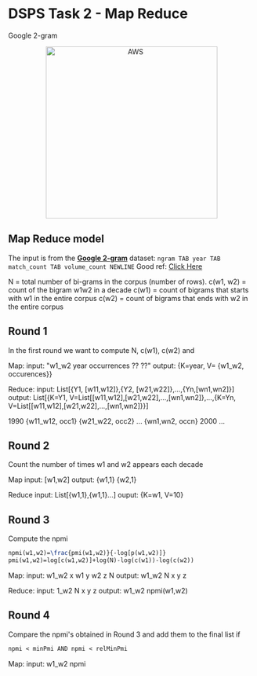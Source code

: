 # DSPS Task 2 - Map Reduce

Google 2-gram

<p align="center">
  <a href="#dsps-task-2---map-reduce"><img src="https://miro.medium.com/max/4000/1*b_al7C5p26tbZG4sy-CWqw.png" width="350" title="AWS" target="_blank"/></a>
</p>

## Map Reduce model

The input is from the **[Google 2-gram](http://storage.googleapis.com/books/ngrams/books/datasetsv2.html)** dataset: `ngram TAB year TAB match_count TAB volume_count NEWLINE`
Good ref: [Click Here](https://github.com/MaorRocky/Collocation-Extraction-Amazon-EMR)

N           = total number of bi-grams in the corpus (number of rows).
c(w1, w2)   = count of the bigram w1w2 in a decade
c(w1)       = count of bigrams that starts with w1 in the entire corpus
c(w2)       = count of bigrams that ends with w2 in the entire corpus

## Round 1

In the first round we want to compute N, c(w1), c(w2) and 

Map:
input: "w1_w2 year occurrences ?? ??"
output: {K=year, V= {w1_w2, occurences}}

Reduce:
input: List[{Y1, [w11,w12]},{Y2, [w21,w22]},...,{Yn,[wn1,wn2]}]
output: List[{K=Y1, V=List[[w11,w12],[w21,w22],...,[wn1,wn2]},...,{K=Yn, V=List[[w11,w12],[w21,w22],...,[wn1,wn2]}}]

1990 {w11_w12, occ1} {w21_w22, occ2} ... {wn1,wn2, occn}
2000 ...

## Round 2

Count the number of times w1 and w2 appears each decade

Map
input: [w1,w2]
output: {w1,1} {w2,1}

Reduce
input: List[{w1,1},{w1,1}...]
ouput: {K=w1, V=10}

## Round 3

Compute the npmi

```LaTex
npmi(w1,w2)=\frac{pmi(w1,w2)}{-log[p(w1,w2)]}
pmi(w1,w2)=log[c(w1,w2)]+log(N)-log(c(w1))-log(c(w2))
```

Map:
input: w1_w2 x w1 y w2 z N
output: w1_w2 N x y z

Reduce:
input: 1_w2 N x y z
output:	w1_w2 npmi(w1,w2)

## Round 4

Compare the npmi's obtained in Round 3 and add them to the final list if 
```LaTex
npmi < minPmi AND npmi < relMinPmi
```

Map:
input: w1_w2 npmi
